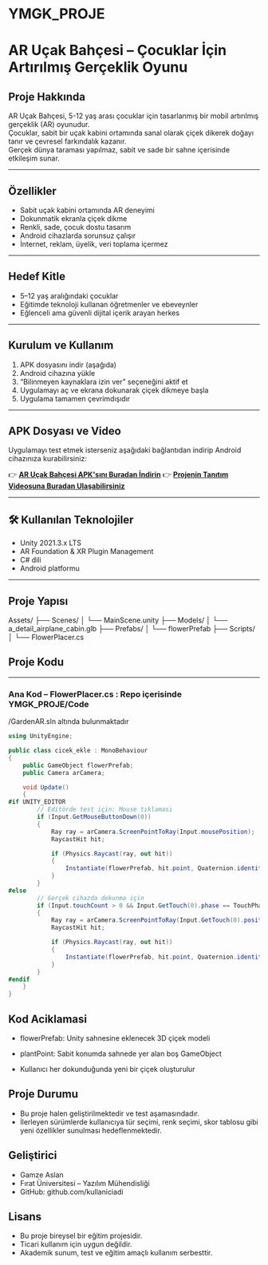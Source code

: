 # YMGK_PROJE
# AR Uçak Bahçesi – Çocuklar İçin Artırılmış Gerçeklik Oyunu

## Proje Hakkında

AR Uçak Bahçesi, 5-12 yaş arası çocuklar için tasarlanmış bir mobil artırılmış gerçeklik (AR) oyunudur.  
Çocuklar, sabit bir uçak kabini ortamında sanal olarak çiçek dikerek doğayı tanır ve çevresel farkındalık kazanır.  
Gerçek dünya taraması yapılmaz, sabit ve sade bir sahne içerisinde etkileşim sunar.

---

##  Özellikler

- Sabit uçak kabini ortamında AR deneyimi  
- Dokunmatik ekranla çiçek dikme  
- Renkli, sade, çocuk dostu tasarım  
- Android cihazlarda sorunsuz çalışır  
- İnternet, reklam, üyelik, veri toplama içermez  

---

##  Hedef Kitle

- 5–12 yaş aralığındaki çocuklar  
- Eğitimde teknoloji kullanan öğretmenler ve ebeveynler  
- Eğlenceli ama güvenli dijital içerik arayan herkes

---

##  Kurulum ve Kullanım

1. APK dosyasını indir (aşağıda)  
2. Android cihazına yükle  
3. “Bilinmeyen kaynaklara izin ver” seçeneğini aktif et  
4. Uygulamayı aç ve ekrana dokunarak çiçek dikmeye başla  
5. Uygulama tamamen çevrimdışıdır

---

##  APK Dosyası ve Video

Uygulamayı test etmek isterseniz aşağıdaki bağlantıdan indirip Android cihazınıza kurabilirsiniz:

👉 **[AR Uçak Bahçesi APK'sını Buradan İndirin](https://drive.google.com/drive/folders/1_0MsRg7OLET1hZLb7BtQCeWBhKAFATiH?usp=drive_link)**
👉 **[Projenin Tanıtım Videosuna Buradan Ulaşabilirsiniz](https://drive.google.com/drive/folders/1_0MsRg7OLET1hZLb7BtQCeWBhKAFATiH?usp=drive_link)**




---

## 🛠️ Kullanılan Teknolojiler

- Unity 2021.3.x LTS  
- AR Foundation & XR Plugin Management  
- C# dili  
- Android platformu

---

##  Proje Yapısı

Assets/ ├── Scenes/ │ └── MainScene.unity ├── Models/ │ └── a_detail_airplane_cabin.glb ├── Prefabs/ │ └── flowerPrefab ├── Scripts/ │ └── FlowerPlacer.cs



##  Proje Kodu

---
###  Ana Kod – FlowerPlacer.cs : Repo içerisinde YMGK_PROJE/Code
/GardenAR.sln altında bulunmaktadır

```csharp
using UnityEngine;

public class cicek_ekle : MonoBehaviour
{
    public GameObject flowerPrefab;
    public Camera arCamera;

    void Update()
    {
#if UNITY_EDITOR
        // Editörde test için: Mouse tıklaması
        if (Input.GetMouseButtonDown(0))
        {
            Ray ray = arCamera.ScreenPointToRay(Input.mousePosition);
            RaycastHit hit;

            if (Physics.Raycast(ray, out hit))
            {
                Instantiate(flowerPrefab, hit.point, Quaternion.identity);
            }
        }
#else
        // Gerçek cihazda dokunma için
        if (Input.touchCount > 0 && Input.GetTouch(0).phase == TouchPhase.Began)
        {
            Ray ray = arCamera.ScreenPointToRay(Input.GetTouch(0).position);
            RaycastHit hit;

            if (Physics.Raycast(ray, out hit))
            {
                Instantiate(flowerPrefab, hit.point, Quaternion.identity);
            }
        }
#endif
    }
}

```


##  Kod Aciklamasi

- flowerPrefab: Unity sahnesine eklenecek 3D çiçek modeli

- plantPoint: Sabit konumda sahnede yer alan boş GameObject

- Kullanıcı her dokunduğunda yeni bir çiçek oluşturulur

## Proje Durumu

- Bu proje halen geliştirilmektedir ve test aşamasındadır.
- İlerleyen sürümlerde kullanıcıya tür seçimi, renk seçimi, skor tablosu gibi yeni özellikler sunulması hedeflenmektedir.

## Geliştirici
- Gamze Aslan
- Fırat Üniversitesi – Yazılım Mühendisliği
- GitHub: github.com/kullaniciadi

## Lisans
- Bu proje bireysel bir eğitim projesidir.
- Ticari kullanım için uygun değildir.
- Akademik sunum, test ve eğitim amaçlı kullanım serbesttir.
